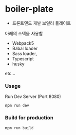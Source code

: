 # boiler-plate

- 프론트엔드 개발 보일러 플레이트

아래의 스택을 사용함
- Webpack5
- Babal loader
- Sass loader, 
- Typescript
- husky

etc...

### Usage
Run Dev Server (Port 8080)

```npm run dev``` 

### Build for production

```npm run build```

